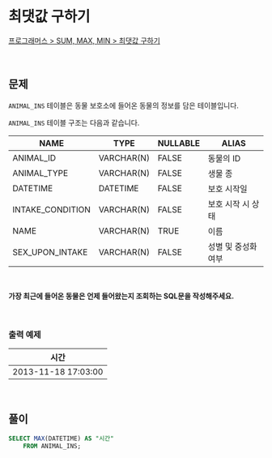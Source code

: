 # 최댓값 구하기

[프로그래머스 > SUM, MAX, MIN > 최댓값 구하기](https://school.programmers.co.kr/learn/courses/30/lessons/59415)

<br/>

## 문제

`ANIMAL_INS` 테이블은 동물 보호소에 들어온 동물의 정보를 담은 테이블입니다.

`ANIMAL_INS` 테이블 구조는 다음과 같습니다.

| NAME                | TYPE       | NULLABLE | ALIAS             |
| ------------------- | ---------- | -------- | ----------------- |
| ANIMAL_ID           | VARCHAR(N) | FALSE    | 동물의 ID          |
| ANIMAL_TYPE         | VARCHAR(N) | FALSE    | 생물 종            |
| DATETIME            | DATETIME   | FALSE    | 보호 시작일         |
| INTAKE_CONDITION    | VARCHAR(N) | FALSE    | 보호 시작 시 상태   |
| NAME                | VARCHAR(N) | TRUE     | 이름               |
| SEX_UPON_INTAKE     | VARCHAR(N) | FALSE    | 성별 및 중성화 여부  |

<br/>

**가장 최근에 들어온 동물은 언제 들어왔는지 조회하는 SQL문을 작성해주세요.**

<br/>

### 출력 예제

| 시간                 |
| ------------------- |
| 2013-11-18 17:03:00 |

<br/>

## 풀이

```SQL
SELECT MAX(DATETIME) AS "시간"
    FROM ANIMAL_INS;
```
